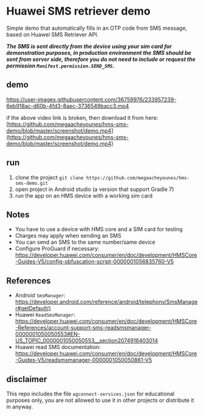 # Huawei SMS retriever demo

Simple demo that automatically fills in an OTP code from SMS message, based on Huawei SMS Retriever API.

***The SMS is sent directly from the device using your sim card for demonstration purposes, in production environment the SMS should be sent from server side, therefore you do not need to include or request the permission `Manifest.permission.SEND_SMS`.***

## demo
 
https://user-images.githubusercontent.com/36759976/233957239-6eb918ac-d60b-4fd3-8aec-3736549bacc3.mp4
 
if the above video link is broken, then download it from here: [https://github.com/megaacheyounes/hms-sms-demo/blob/master/screenshot/demo.mp4](https://github.com/megaacheyounes/hms-sms-demo/blob/master/screenshot/demo.mp4)

## run

1. clone the project `git clone https://github.com/megaacheyounes/hms-sms-demo.git`
2. open project in Android studio (a version that support Gradle 7)
3. run the app on an HMS device with a working sim card

## Notes

- You have to use a device with HMS core and a SIM card for testing
- Charges may apply when sending an SMS
- You can send an SMS to the same number/same device 
- Configure ProGuard if necessary: <https://developer.huawei.com/consumer/en/doc/development/HMSCore-Guides-V5/config-obfuscation-script-0000001056835760-V5>

## References

- Android `SmsManager`: <https://developer.android.com/reference/android/telephony/SmsManager#getDefault()>
- Huawei `ReadSmsManager`: <https://developer.huawei.com/consumer/en/doc/development/HMSCore-References/account-support-sms-readsmsmanager-0000001050050553#EN-US_TOPIC_0000001050050553__section2074916403014>
- Huawei read SMS documentation: <https://developer.huawei.com/consumer/en/doc/development/HMSCore-Guides-V5/readsmsmanager-0000001050050861-V5>

## disclaimer

This repo includes the file `agconnect-services.json` for educational purposes only, you are not allowed to use it in other projects or distribute it in anyway.
